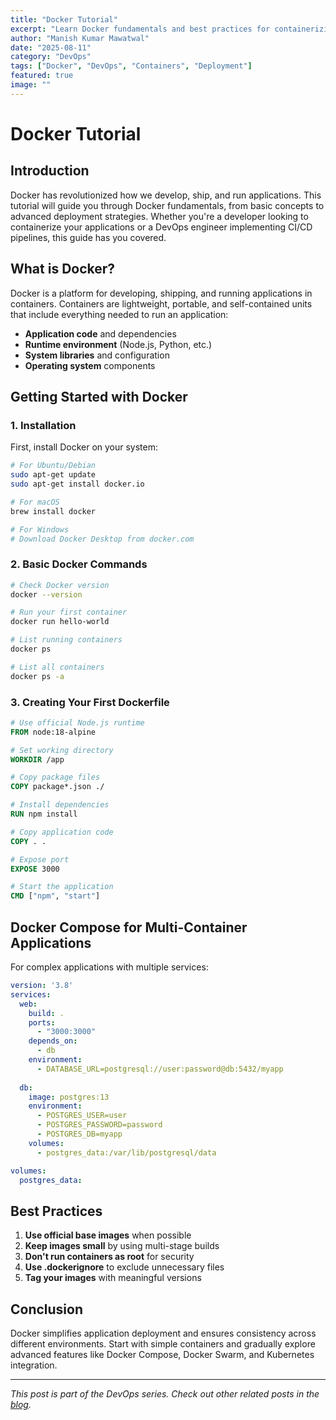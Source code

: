 ```yaml
---
title: "Docker Tutorial"
excerpt: "Learn Docker fundamentals and best practices for containerizing applications. From basic concepts to advanced deployment strategies."
author: "Manish Kumar Mawatwal"
date: "2025-08-11"
category: "DevOps"
tags: ["Docker", "DevOps", "Containers", "Deployment"]
featured: true
image: ""
---
```


# Docker Tutorial

## Introduction

Docker has revolutionized how we develop, ship, and run applications. This tutorial will guide you through Docker fundamentals, from basic concepts to advanced deployment strategies. Whether you're a developer looking to containerize your applications or a DevOps engineer implementing CI/CD pipelines, this guide has you covered.

## What is Docker?

Docker is a platform for developing, shipping, and running applications in containers. Containers are lightweight, portable, and self-contained units that include everything needed to run an application:

- **Application code** and dependencies
- **Runtime environment** (Node.js, Python, etc.)
- **System libraries** and configuration
- **Operating system** components

## Getting Started with Docker

### 1. Installation

First, install Docker on your system:

```bash
# For Ubuntu/Debian
sudo apt-get update
sudo apt-get install docker.io

# For macOS
brew install docker

# For Windows
# Download Docker Desktop from docker.com
```

### 2. Basic Docker Commands

```bash
# Check Docker version
docker --version

# Run your first container
docker run hello-world

# List running containers
docker ps

# List all containers
docker ps -a
```

### 3. Creating Your First Dockerfile

```dockerfile
# Use official Node.js runtime
FROM node:18-alpine

# Set working directory
WORKDIR /app

# Copy package files
COPY package*.json ./

# Install dependencies
RUN npm install

# Copy application code
COPY . .

# Expose port
EXPOSE 3000

# Start the application
CMD ["npm", "start"]
```

## Docker Compose for Multi-Container Applications

For complex applications with multiple services:

```yaml
version: '3.8'
services:
  web:
    build: .
    ports:
      - "3000:3000"
    depends_on:
      - db
    environment:
      - DATABASE_URL=postgresql://user:password@db:5432/myapp
  
  db:
    image: postgres:13
    environment:
      - POSTGRES_USER=user
      - POSTGRES_PASSWORD=password
      - POSTGRES_DB=myapp
    volumes:
      - postgres_data:/var/lib/postgresql/data

volumes:
  postgres_data:
```

## Best Practices

1. **Use official base images** when possible
2. **Keep images small** by using multi-stage builds
3. **Don't run containers as root** for security
4. **Use .dockerignore** to exclude unnecessary files
5. **Tag your images** with meaningful versions

## Conclusion

Docker simplifies application deployment and ensures consistency across different environments. Start with simple containers and gradually explore advanced features like Docker Compose, Docker Swarm, and Kubernetes integration.

---

*This post is part of the DevOps series. Check out other related posts in the [blog](/blog).*

